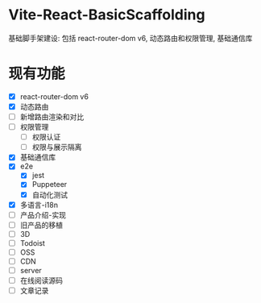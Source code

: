 # Vite-React-BasicScaffolding

基础脚手架建设: 包括 react-router-dom v6, 动态路由和权限管理, 基础通信库

# 现有功能

-   [x] react-router-dom v6
-   [x] 动态路由
-   [ ] 新增路由渲染和对比
-   [ ] 权限管理
    -   [ ] 权限认证
    -   [ ] 权限与展示隔离
-   [x] 基础通信库
-   [x] e2e
    -   [x] jest
    -   [x] Puppeteer
    -   [x] 自动化测试
-   [x] 多语言-i18n
-   [ ] 产品介绍-实现
-   [ ] 旧产品的移植
-   [ ] 3D
-   [ ] Todoist
-   [ ] OSS
-   [ ] CDN
-   [ ] server
-   [ ] 在线阅读源码
-   [ ] 文章记录
